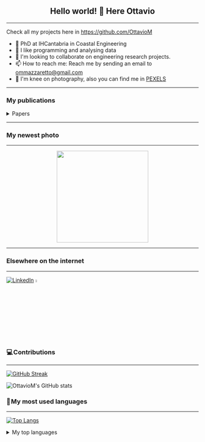 <h2 align="center">
Hello world! 👋 Here Ottavio
</h2>

***

Check all my projects here in https://github.com/OttavioM
- 🔭 PhD at IHCantabria in Coastal Engineering
- 👀 I like programming and analysing data
- 💞️ I'm looking to collaborate on engineering research projects.
- 📫 How to reach me: Reach me by sending an email to ommazzaretto@gmail.com
- 📸 I'm knee on photography, also you can find me in <a href = "https://www.pexels.com/it-it/@idori-woodmooon-458105245/">PEXELS</a>


***
### My publications

<details>
<summary>Papers</summary>
  
| Year | Cite |
|-----:|-----------|
|     2020| Mazzaretto, Ottavio Mattia, et al. "Perspectives for harnessing the energetic persistent high swells reaching the coast of Chile." Renewable Energy 159 (2020): 494-505.    |
|     2022| Mazzaretto, Ottavio Mattia, Melisa Menéndez, and Héctor Lobeto. "A global evaluation of the JONSWAP spectra suitability on coastal areas." Ocean Engineering 266 (2022): 112756.    |
|     2024| Mazzaretto, Ottavio Mattia, and Melisa Menendez. "A worldwide coastal analysis of the climate wave systems." Frontiers in Marine Science 11 (2024): 1385285.    |
|         | https://ihcantabria.github.io/WaveSystemsViewer/ |

</details>

***
### My newest photo
***
<p align="center">
<img src = "https://user-images.githubusercontent.com/54963611/236144461-804e6e48-5e59-4a8d-8b0d-97e990626620.PNG" style = "height:15rem;" >
</p>

***
### Elsewhere on the internet
***

[![LinkedIn](https://user-images.githubusercontent.com/282759/84680162-4161a300-af00-11ea-912c-8f32e5cc1676.png)](https://it.linkedin.com/in/ottavio-mazzaretto-3696a085)
[<img src = "https://user-images.githubusercontent.com/54963611/236141784-f45ff1db-d804-4414-868e-7b197f40041a.png" width=4% height=4%> </img>](https://www.instagram.com/ottius/?hl=it)

### 💻 Contributions
***
[![GitHub Streak](https://streak-stats.demolab.com?user=OttavioM&theme=tokyonight&border_radius=6)](https://git.io/streak-stats)

![OttavioM's GitHub stats](https://github-readme-stats.vercel.app//api?username=OttavioM&show_icons=true&theme=transparent)



### 🚀 My most used languages
***
[![Top Langs](https://github-readme-stats.vercel.app/api/top-langs/?username=OttavioM&hide_progress=true)](https://github.com/OttavioM/github-readme-stats)


<details>
<summary>My top languages</summary>

| Rank | Languages |
|-----:|-----------|
|     1| Python    |
|     2| Matlab    |


<!--
**OttavioM/OttavioM** is a ✨ _special_ ✨ repository because its `README.md` (this file) appears on your GitHub profile.

Here are some ideas to get you started:

- 🔭 I’m currently working on ...
- 🌱 I’m currently learning ...
- 👯 I’m looking to collaborate on ...
- 🤔 I’m looking for help with ...
- 💬 Ask me about ...
- 📫 How to reach me: ...
- 😄 Pronouns: ...
- ⚡ Fun fact: ...
-->
